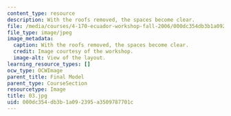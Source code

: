 ```yaml
---
content_type: resource
description: With the roofs removed, the spaces become clear.
file: /media/courses/4-170-ecuador-workshop-fall-2006/000dc354db3b1a092395a3509787701c_03.jpg
file_type: image/jpeg
image_metadata:
  caption: With the roofs removed, the spaces become clear.
  credit: Image courtesy of the workshop.
  image-alt: View of the layout.
learning_resource_types: []
ocw_type: OCWImage
parent_title: Final Model
parent_type: CourseSection
resourcetype: Image
title: 03.jpg
uid: 000dc354-db3b-1a09-2395-a3509787701c
---
```

